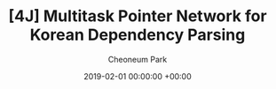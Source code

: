 ---
layout: post
title:  "[4J] Multitask Pointer Network for Korean Dependency Parsing"
date:   2019-02-01 00:00:00 +00:00
categories: journal
author: "Cheoneum Park"
authors: "Sangkeun Jung, Changki Lee, <strong>Cheoneum Park</strong>"
venue: "ACM TALLIP"
paper: https://dl.acm.org/doi/10.1145/3282442
---